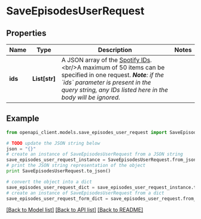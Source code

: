 # SaveEpisodesUserRequest


## Properties
Name | Type | Description | Notes
------------ | ------------- | ------------- | -------------
**ids** | **List[str]** | A JSON array of the [Spotify IDs](/documentation/web-api/concepts/spotify-uris-ids). &lt;br/&gt;A maximum of 50 items can be specified in one request. _**Note**: if the &#x60;ids&#x60; parameter is present in the query string, any IDs listed here in the body will be ignored._  | 

## Example

```python
from openapi_client.models.save_episodes_user_request import SaveEpisodesUserRequest

# TODO update the JSON string below
json = "{}"
# create an instance of SaveEpisodesUserRequest from a JSON string
save_episodes_user_request_instance = SaveEpisodesUserRequest.from_json(json)
# print the JSON string representation of the object
print SaveEpisodesUserRequest.to_json()

# convert the object into a dict
save_episodes_user_request_dict = save_episodes_user_request_instance.to_dict()
# create an instance of SaveEpisodesUserRequest from a dict
save_episodes_user_request_form_dict = save_episodes_user_request.from_dict(save_episodes_user_request_dict)
```
[[Back to Model list]](../README.md#documentation-for-models) [[Back to API list]](../README.md#documentation-for-api-endpoints) [[Back to README]](../README.md)


